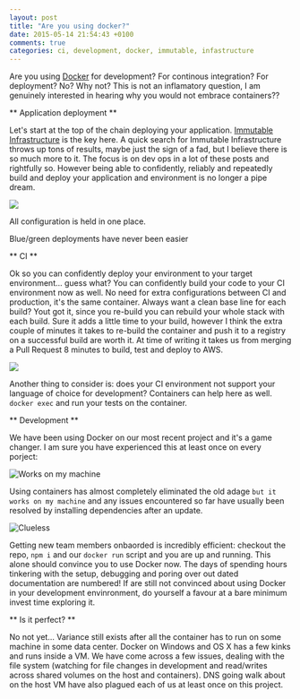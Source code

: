 ```yaml
---
layout: post
title: "Are you using docker?"
date: 2015-05-14 21:54:43 +0100
comments: true
categories: ci, development, docker, immutable, infastructure
---
```

Are you using [Docker](https://www.docker.com/) for development? For continous integration? For deployment? No? Why not? This is not an inflamatory question, I am genuinely interested in hearing why you would not embrace containers??

** Application deployment **

Let's start at the top of the chain deploying your application. [Immutable Infrastructure](https://highops.com/insights/immutable-infrastructure-6-questions-6-experts/) is the key here. A quick search for Immutable Infrastructure throws up tons of results, maybe just the sign of a fad, but I believe there is so much more to it. The focus is on dev ops in a lot of these posts and rightfully so. However being able to confidently, reliably and repeatedly build and deploy your application and environment is no longer a pipe dream. 

![](http://www.quickmeme.com/img/91/91937cf37ba5d6727302ec24851b9a1ff46ae5cdaf1578b7bc7dc2c31a7746b5.jpg)

All configuration is held in one place.

Blue/green deployments have never been easier

** CI **

Ok so you can confidently deploy your environment to your target environment... guess what? You can confidently build your code to your CI environment now as well. No need for extra configurations between CI and production, it's the same container. Always want a clean base line for each build? Yout got it, since you re-build you can rebuild your whole stack with each build. Sure it adds a little time to your build, however I think the extra couple of minutes it takes to re-build the container and push it to a registry on a successful build are worth it. At time of writing it takes us from merging a Pull Request 8 minutes to build, test and deploy to AWS. 

![](http://cdn.meme.am/instances/500x/59833717.jpg)

Another thing to consider is: does your CI environment not support your language of choice for development? Containers can help here as well. `docker exec` and run your tests on the container.

** Development **

We have been using Docker on our most recent project and it's a game changer. I am sure you have experienced this at least once on every porject:

![Works on my machine](http://cdn.meme.am/instances/500x/48009108.jpg)

Using containers has almost completely eliminated the old adage `but it works on my machine` and any issues encountered so far have usually been resolved by installing dependencies after an update.

![Clueless](http://cdn.meme.am/instances/500x/55497481.jpg)

Getting new team members onbaorded is incredibly efficient: checkout the repo, `npm i` and our `docker run` script and you are up and running. This alone should convince you to use Docker now. The days of spending hours tinkering with the setup, debugging and poring over out dated documentation are numbered! If are still not convinced about using Docker in your development envinronment, do yourself a favour at a bare minimum invest time exploring it.

** Is it perfect? **

No not yet... Variance still exists after all the container has to run on some machine in some data center. Docker on Windows and OS X has a few kinks and runs inside a VM. We have come across a few issues, dealing with the file system (watching for file changes in development and read/writes across shared volumes on the host and containers). DNS going walk about on the host VM have also plagued each of us at least once on this project.